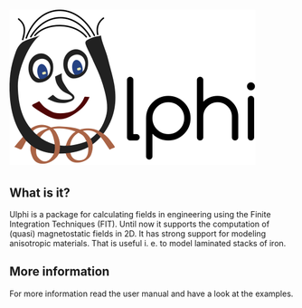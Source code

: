 <!-- -*- coding: utf-8 -*- -->

# ![Ulphi](documents/images/Ulphi-logo.svg)

## What is it?

Ulphi is a package for calculating fields in engineering using the
Finite Integration Techniques (FIT).  Until now it supports the
computation of (quasi) magnetostatic fields in 2D.  It has strong
support for modeling anisotropic materials.  That is useful i. e. to
model laminated stacks of iron.

## More information

For more information read the user manual and have a look at the
examples.

<!--
Local Variables: 
ispell-local-dictionary: "en_US"
End:
-->
